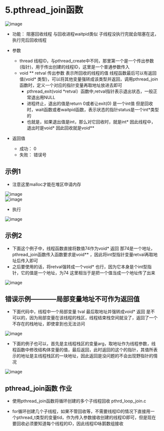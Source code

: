 # 5.pthread_join函数  


![image](https://user-images.githubusercontent.com/58176267/173759030-a3246b0d-f6fe-4030-8893-d76b74a45ba0.png)  

* 功能： 阻塞回收线程  与回收进程waitpid类似 子线程没执行完就会阻塞在这，执行完后回收线程  

* 参数  
    * thread 线程ID，与pthread_create中不同，那里第一个是一个传出参数(指针)，用于传出创建的线程ID，这里是一个普通参数传入  
    * void ** retval 传出参数  表示所回收的线程的值     线程函数最后可以有返回值(void* 类型)，可以将其他变量强转成该类型并返回，调用pthread_join函数时，定义一个对应的指针变量再取地址放进去即可  
        * pthread_exit(void *retval）函数中,retval指针表示退出状态，一般正常退出用NULL  
        * 进程终止，退出的值是return 0或者让exit(0) 是一个int值   但是回收时，wait函数或者waitpid函数，表示状态的指针status是一个int*类型的  
        * 也就是，如果退出值是int，那么对它回收时，就是int*   因此线程中，退出时是void* 因此回收就是void**  
       
* 返回值  
    * 成功： 0  
    * 失败： 错误号   

## 示例1  

* 注意这里malloc才能在堆区申请内存  

![image](https://user-images.githubusercontent.com/58176267/173771567-393b66d3-19f1-4b66-b928-ef99b96e8054.png)  
![image](https://user-images.githubusercontent.com/58176267/173771184-e0719ab0-ad6e-4869-b8fd-d751be9405be.png)  

* 执行  

![image](https://user-images.githubusercontent.com/58176267/173771890-1ea435cd-5c3f-406f-ab55-b38d692b5681.png)  


## 示例2  

* 下面这个例子中，线程函数直接将数值74作为void* 返回 那74是一个地址，pthread_join函数传入函数要求是void** ，因此将int型指针变量retval再取地址后传入即可  
* 之后要使用的话，将retval强转成一个void* 也行，因为它本身是个int型指针，它的值是一个地址，为74   这里相当于是把一个值当成一个地址传了出来  

![image](https://user-images.githubusercontent.com/58176267/173776778-e22674a9-adc0-4e95-acca-573d08fd0966.png)

## 错误示例————局部变量地址不可作为返回值  

* 下面代码中，线程中一个局部变量 tval 最后取地址并强转成void* 返回  是不可以的，因为局部变量在该线程的栈区，线程结束栈空间就没了，返回了一个不存在的栈地址，即使拿到也无法访问  

![image](https://user-images.githubusercontent.com/58176267/173778405-ca2bc363-c94c-436a-a16b-5e553add8e34.png)

* 下面的例子也可以，首先是主线程栈区的变量arg，取地址作为线程参数，线程函数中修改结构体变量的值，最后返回，此时返回的这个的指针，其值所表示的地址是主线程栈区的一块地址，因此返回是没问题的不会出现野指针的情况  


![image](https://user-images.githubusercontent.com/58176267/173780539-4b18f57c-599e-42a5-b903-ec8192e79da9.png)  


## pthread_join函数 作业  

* 使用pthread_join函数将循环创建的多个子线程回收 pthrd_loop_join.c  

* for循环创建几个子线程，如果不管回收等，不需要线程ID的情况下直接用一个pthread_t类型的变量tid，作为传入参数接收创建的线程ID即可，但是现在要回收必须要知道每个线程的ID，因此线程ID咏鹅数组接收  









